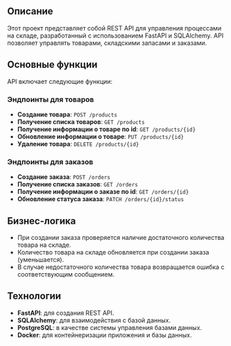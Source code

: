 ## Описание

Этот проект представляет собой REST API для управления процессами на складе, разработанный с использованием FastAPI и SQLAlchemy. API позволяет управлять товарами, складскими запасами и заказами.

## Основные функции

API включает следующие функции:

### Эндпоинты для товаров

- **Создание товара**: `POST /products`
- **Получение списка товаров**: `GET /products`
- **Получение информации о товаре по id**: `GET /products/{id}`
- **Обновление информации о товаре**: `PUT /products/{id}`
- **Удаление товара**: `DELETE /products/{id}`

### Эндпоинты для заказов

- **Создание заказа**: `POST /orders`
- **Получение списка заказов**: `GET /orders`
- **Получение информации о заказе по id**: `GET /orders/{id}`
- **Обновление статуса заказа**: `PATCH /orders/{id}/status`

## Бизнес-логика

- При создании заказа проверяется наличие достаточного количества товара на складе.
- Количество товара на складе обновляется при создании заказа (уменьшается).
- В случае недостаточного количества товара возвращается ошибка с соответствующим сообщением.

## Технологии

- **FastAPI**: для создания REST API.
- **SQLAlchemy**: для взаимодействия с базой данных.
- **PostgreSQL**: в качестве системы управления базами данных.
- **Docker**: для контейнеризации приложения и базы данных.
